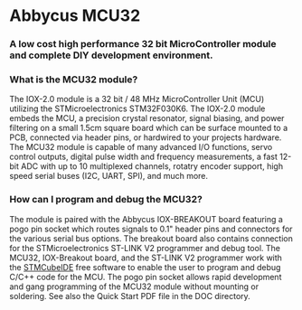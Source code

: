 # Abbycus MCU32
### A low cost high performance 32 bit MicroController module and complete DIY development environment. ###
### What is the MCU32 module? ###
The IOX-2.0 module is a 32 bit / 48 MHz MicroController Unit (MCU) utilizing the STMicroelectronics STM32F030K6. The IOX-2.0 module embeds the MCU, a precision crystal resonator, signal biasing, and power filtering on a small 1.5cm square board which can be surface mounted to a PCB, connected via header pins, or hardwired to your projects hardware.
The MCU32 module is capable of many advanced I/O functions, servo control outputs, digital pulse width and frequency measurements, a fast 12-bit ADC with up to 10 multiplexed channels, rotatry encoder support, high speed serial buses (I2C, UART, SPI), and much more.
### How can I program and debug the MCU32? ###
The module is paired with the Abbycus IOX-BREAKOUT board featuring a pogo pin socket which routes signals to 0.1" header pins and connectors for the various serial bus options. The breakout board also contains connection for the STMicroelectronics ST-LINK V2 programmer and debug tool. 
The MCU32, IOX-Breakout board, and the ST-LINK V2 programmer work with the [STMCubeIDE](https://www.st.com/en/development-tools/stm32cubeide.html) free software to enable the user to program and debug C/C++ code for the MCU.
The pogo pin socket allows rapid development and gang programming of the MCU32 module without mounting or soldering. See also the Quick Start PDF file in the DOC directory.
